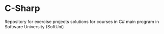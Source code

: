 # C-Sharp
Repository for exercise projects solutions for courses in C# main program in Software University (SoftUni)
